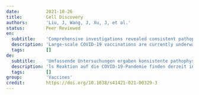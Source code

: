 ```yaml
---
date:          2021-10-26
title:         Cell Discovery
authors:       'Liu, J, Wang, J, Xu, J, et al.'
status:        Peer Reviewed
en:
  subtitle:    'Comprehensive investigations revealed consistent pathophysiological alterations after vaccination with COVID-19 vaccines'
  description: 'Large-scale COVID-19 vaccinations are currently underway in many countries in response to the COVID-19 pandemic. Here, we report, besides generation of neutralizing antibodies, consistent alterations in hemoglobin A1c, serum sodium and potassium levels, coagulation profiles, and renal functions in healthy volunteers after vaccination with an inactivated SARS-CoV-2 vaccine. Similar changes had also been reported in COVID-19 patients, suggesting that vaccination mimicked an infection. Single-cell mRNA sequencing (scRNA-seq) of peripheral blood mononuclear cells (PBMCs) before and 28 days after the first inoculation also revealed consistent alterations in gene expression of many different immune cell types. Reduction of CD8+ T cells and increase in classic monocyte contents were exemplary. Moreover, scRNA-seq revealed increased NF-κB signaling and reduced type I interferon responses, which were confirmed by biological assays and also had been reported to occur after SARS-CoV-2 infection with aggravating symptoms. Altogether, our study recommends additional caution when vaccinating people with pre-existing clinical conditions, including diabetes, electrolyte imbalances, renal dysfunction, and coagulation disorders.'
  tags:        []
de:
  subtitle:    'Umfassende Untersuchungen ergaben konsistente pathophysiologische Veränderungen nach der Impfung mit COVID-19-Impfstoffen'
  description: 'ls Reaktion auf die COVID-19-Pandemie finden derzeit in vielen Ländern groß angelegte COVID-19-Impfungen statt. Hier berichten wir neben der Bildung neutralisierender Antikörper über konsistente Veränderungen des Hämoglobin-A1c-Wertes, der Natrium- und Kaliumwerte im Serum, der Gerinnungsprofile und der Nierenfunktionen bei gesunden Freiwilligen nach der Impfung mit einem inaktivierten SARS-CoV-2-Impfstoff. Ähnliche Veränderungen wurden auch bei COVID-19-Patienten festgestellt, was darauf schließen lässt, dass die Impfung eine Infektion imitiert. Die Einzelzell-MRNA-Sequenzierung (scRNA-seq) von mononukleären Zellen des peripheren Blutes (PBMCs) vor und 28 Tage nach der ersten Impfung ergab ebenfalls konsistente Veränderungen der Genexpression vieler verschiedener Immunzelltypen. Eine Verringerung der CD8+ T-Zellen und eine Zunahme des Gehalts an klassischen Monozyten waren beispielhaft. Darüber hinaus zeigte scRNA-seq eine verstärkte NF-κB-Signalisierung und eine verringerte Typ-I-Interferon-Antwort, die durch biologische Tests bestätigt wurden und über die auch nach einer SARS-CoV-2-Infektion mit sich verschlimmernden Symptomen berichtet worden war. Insgesamt empfiehlt unsere Studie zusätzliche Vorsicht bei der Impfung von Menschen mit vorbestehenden klinischen Erkrankungen, einschließlich Diabetes, Elektrolytstörungen, Nierenfunktionsstörungen und Gerinnungsstörungen.' 
  tags:        []
group:         'Vaccines'
credit:        https://doi.org/10.1038/s41421-021-00329-3
---
```

